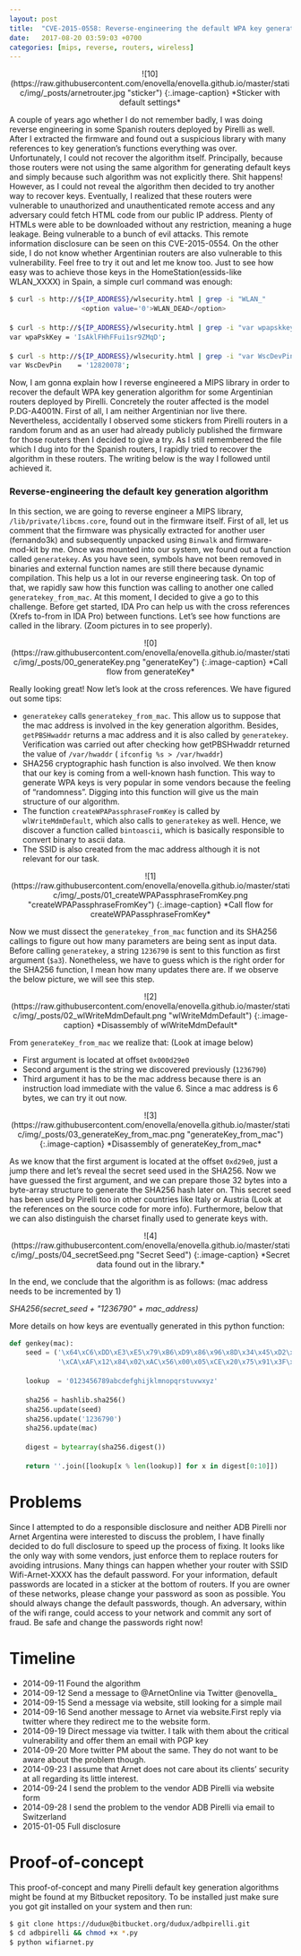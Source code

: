 ```yaml
---
layout: post
title:  "CVE-2015-0558: Reverse-engineering the default WPA key generation algorithm for Pirelli routers in Argentina"
date:   2017-08-20 03:59:03 +0700
categories: [mips, reverse, routers, wireless]
---
```


<div style="text-align:center;margin:0 2px 5px 0" markdown="1">
![10](https://raw.githubusercontent.com/enovella/enovella.github.io/master/static/img/_posts/arnetrouter.jpg "sticker")
{:.image-caption}
*Sticker with default settings*
</div>

A couple of years ago whether I do not remember badly, I was doing reverse engineering in some Spanish routers deployed by Pirelli as well. After I extracted the firmware and found out a suspicious library with many references to key generation’s functions everything was over. Unfortunately, I could not recover the algorithm itself. Principally, because those routers were not using the same algorithm  for generating default keys and simply because such algorithm was not explicitly there. Shit happens!  However, as I could not reveal the algorithm then decided to try another way to recover keys. Eventually, I realized that these routers were vulnerable to unauthorized and unauthenticated remote access and any adversary could fetch HTML code from our public IP address. Plenty of HTMLs were able to be downloaded without any restriction, meaning a huge leakage. Being vulnerable to a bunch of evil attacks. This  remote information disclosure can be seen on this CVE-2015-0554. On the other side, I do not know whether Argentinian routers are also vulnerable to this vulnerability. Feel free to try it out and let me know too.
Just to see how easy was to achieve those keys in the HomeStation(essids-like WLAN_XXXX)  in Spain, a simple curl command was enough:

```sh
$ curl -s http://${IP_ADDRESS}/wlsecurity.html | grep -i "WLAN_"
                  <option value='0'>WLAN_DEAD</option>

$ curl -s http://${IP_ADDRESS}/wlsecurity.html | grep -i "var wpapskkey"
var wpaPskKey = 'IsAklFHhFFui1sr9ZMqD';

$ curl -s http://${IP_ADDRESS}/wlsecurity.html | grep -i "var WscDevPin"
var WscDevPin    = '12820078';
```

Now, I am gonna explain how I reverse engineered a MIPS library in order to recover the default WPA key generation algorithm for some Argentinian routers deployed by Pirelli. Concretely the router affected is the model P.DG-A4001N.  First of all, I am neither Argentinian nor live there. Nevertheless, accidentally  I observed some stickers from Pirelli routers in a random forum and as an user had already publicly published the firmware for those routers then I decided to give a try.  As I still remembered the file which I dug into for the Spanish routers, I rapidly tried to recover the algorithm in these routers. The writing below is the way I followed until achieved it.

### Reverse-engineering the default key generation algorithm

In this section, we are going to reverse engineer a MIPS library, ```/lib/private/libcms.core```,  found out in the firmware itself.  First of all, let us comment that the firmware was physically extracted for another user (fernando3k) and subsequently unpacked using ```Binwalk``` and firmware-mod-kit by me. Once was mounted into our system, we found out a function called ```generatekey```. As you have seen,  symbols have not been removed in binaries and external function names are still there because dynamic compilation. This help us a lot in our reverse engineering task.  On top of that, we rapidly saw how this function was calling to another one called ```generatekey_from_mac```. At this moment, I decided to give a go to this challenge. Before get started, IDA Pro can help us with the cross references (Xrefs to-from in IDA Pro) between functions. Let’s see how functions are called in the library. (Zoom pictures in to see properly).

<div style="text-align:center" markdown="1">
![0](https://raw.githubusercontent.com/enovella/enovella.github.io/master/static/img/_posts/00_generateKey.png "generateKey")
{:.image-caption}
*Call flow from generateKey*
</div>

Really looking great! Now let’s look at the cross references. We have figured out some tips:

- ```generatekey``` calls ```generatekey_from_mac```.  This allow us to suppose that the mac address is involved in the key generation algorithm. Besides, ```getPBSHwaddr``` returns a mac address and it is also called by ```generatekey```. Verification was carried out after checking how getPBSHwaddr returned the value of ```/var/hwaddr``` ( ```ifconfig %s > /var/hwaddr```)
- SHA256 cryptographic hash function is also involved. We then know that our key is coming from a well-known hash function. This way to generate WPA keys is very popular in some vendors because the feeling of “randomness”. Digging into this function will give us the main structure of our algorithm.
- The function ```createWPAPassphraseFromKey``` is called by ```wlWriteMdmDefault```, which also calls to ```generatekey``` as well. Hence, we discover a function called ```bintoascii```, which is basically responsible to convert binary to ascii data.
- The SSID is also created from the mac address although it is not relevant for our task.

<div style="text-align:center" markdown="1">
![1](https://raw.githubusercontent.com/enovella/enovella.github.io/master/static/img/_posts/01_createWPAPassphraseFromKey.png "createWPAPassphraseFromKey")
{:.image-caption}
*Call flow for createWPAPassphraseFromKey*
</div>

Now we must dissect the ```generatekey_from_mac``` function and its SHA256 callings to figure out how many parameters are being sent as input data. Before calling ```generatekey```, a string ```1236790``` is sent to this function as first argument (```$a3```).  Nonetheless, we have to guess which is the right order for the SHA256 function, I mean how many updates there are. If we observe the below picture, we will see this step.


<div style="text-align:center" markdown="1">
![2](https://raw.githubusercontent.com/enovella/enovella.github.io/master/static/img/_posts/02_wlWriteMdmDefault.png "wlWriteMdmDefault")
{:.image-caption}
*Disassembly of wlWriteMdmDefault*
</div>

From ```generateKey_from_mac``` we realize that: (Look at image below)
- First argument is located at offset ```0x000d29e0```
- Second argument is the string we discovered previously (```1236790```)
- Third argument it has to be the mac address because there is an instruction load immediate with the value  6. Since a mac address is 6 bytes, we can try it out now.

<div style="text-align:center" markdown="1">
![3](https://raw.githubusercontent.com/enovella/enovella.github.io/master/static/img/_posts/03_generateKey_from_mac.png "generateKey_from_mac")
{:.image-caption}
*Disassembly of generateKey_from_mac*
</div>

As we know that the first argument is located at the offset ```0xd29e0```, just a jump there and let’s reveal the secret seed used in the SHA256.  Now we have guessed the first argument, and we can prepare those 32 bytes into a byte-array structure to generate the  SHA256 hash later on. This secret seed has been used by Pirelli too in other countries like Italy or Austria (Look at the references on the source code for more info). Furthermore, below that we can also distinguish the charset finally used to generate keys with.

<div style="text-align:center" markdown="1">
![4](https://raw.githubusercontent.com/enovella/enovella.github.io/master/static/img/_posts/04_secretSeed.png "Secret Seed")
{:.image-caption}
*Secret data found out in the library.*
</div>

In the end, we conclude that the algorithm is as follows: (mac address needs to be incremented by 1)

*SHA256(secret_seed + "1236790" + mac_address)*

More details on how keys are eventually generated  in this python function:

```python
def genkey(mac):
    seed = ('\x64\xC6\xDD\xE3\xE5\x79\xB6\xD9\x86\x96\x8D\x34\x45\xD2\x3B\x15' +
            '\xCA\xAF\x12\x84\x02\xAC\x56\x00\x05\xCE\x20\x75\x91\x3F\xDC\xE8')

    lookup  = '0123456789abcdefghijklmnopqrstuvwxyz'

    sha256 = hashlib.sha256()
    sha256.update(seed)
    sha256.update('1236790')
    sha256.update(mac)

    digest = bytearray(sha256.digest())

    return ''.join([lookup[x % len(lookup)] for x in digest[0:10]])
```

# Problems

Since I attempted to do a responsible disclosure and neither ADB Pirelli nor Arnet Argentina were interested to discuss the problem, I have finally decided to do full disclosure to speed up the process of fixing. It looks like the only way with some vendors, just enforce them to replace routers for avoiding intrusions. Many things can happen whether your router with SSID Wifi-Arnet-XXXX has the default password. For your information, default passwords are located in a sticker at the bottom of routers. If you are owner of these networks, please change your password as soon as possible. You should always change the default passwords, though.
An adversary, within of the wifi range,  could access to your network and commit any sort of fraud. Be safe and change the passwords right now!


# Timeline

* 2014-09-11  Found the algorithm
* 2014-09-12  Send a message to @ArnetOnline via Twitter @enovella_
* 2014-09-15  Send a message via website, still looking for a simple mail
* 2014-09-16  Send another message to Arnet via website.First reply via twitter where they redirect me to the website form.
* 2014-09-19  Direct message via twitter. I talk with them about the critical vulnerability and offer them an email with PGP key
* 2014-09-20  More twitter PM about the same. They do not want to be aware about the problem though.
* 2014-09-23  I assume that Arnet does not care about its clients’ security at all regarding its little interest.
* 2014-09-24  I send the problem to the vendor ADB Pirelli via website form
* 2014-09-28  I send the problem to the vendor ADB Pirelli via email to Switzerland
* 2015-01-05  Full disclosure

# Proof-of-concept

This proof-of-concept and many Pirelli default key generation algorithms might be found at my Bitbucket repository. To be installed just make sure you got git installed on your system and then run:

```sh
$ git clone https://dudux@bitbucket.org/dudux/adbpirelli.git
$ cd adbpirelli && chmod +x *.py
$ python wifiarnet.py
```
